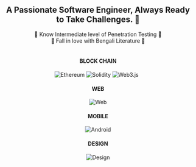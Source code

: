 <div align="center">
<h2>A Passionate Software Engineer, Always Ready to Take Challenges. 😤 </h2>
<span>🔐 Know Intermediate level of Penetration Testing 🔐</span><br>
<span>📘 Fall in love with Bengali Literature 💖</span>
</div>

<br />

<div align="center">
  
#### BLOCK CHAIN
![Ethereum](https://img.shields.io/static/v1?style=for-the-badge&message=Ethereum&color=3C3C3D&logo=Ethereum&logoColor=FFFFFF&label=) ![Solidity](https://img.shields.io/static/v1?style=for-the-badge&message=Solidity&color=363636&logo=Solidity&logoColor=FFFFFF&label=) ![Web3.js](https://img.shields.io/static/v1?style=for-the-badge&message=Web3.js&color=black&logo=Web3.js&logoColor=yellow&label=) &nbsp;

#### WEB
 ![Web](https://skillicons.dev/icons?i=ts,js,webpack,html,css,nodejs,react,express,nextjs,prisma,postgres,mongodb,tailwind,bootstrap,vercel,netlify,aws,gcp,azure,docker&perline=10)

#### MOBILE
 ![Android](https://skillicons.dev/icons?i=androidstudio,kotlin,java,react,ts,js,flutter,dart)


#### DESIGN
![Design](https://skillicons.dev/icons?i=figma,xd)

</div>
